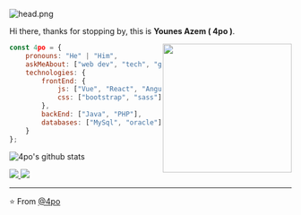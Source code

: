 ![head.png](https://i.imgur.com/eddPGeU.png)

Hi there, thanks for stopping by, this is **Younes Azem ( 4po )**.

<img align='right' src="https://media0.giphy.com/media/TPH00oygKXbWI0gO0m/giphy.gif" width="230">

```javascript
const 4po = {
    pronouns: "He" | "Him",
    askMeAbout: ["web dev", "tech", "game"],
    technologies: {
        frontEnd: {
            js: ["Vue", "React", "Angular"],
            css: ["bootstrap", "sass"]
        },
        backEnd: ["Java", "PHP"],
        databases: ["MySql", "oracle"],
    }
};
```

![4po's github stats](https://github-readme-stats.vercel.app/api?username=4po&hide=contribs,prs&count_private=true&show_icons=true)

<a href="https://github.com/4po">
  <img src="https://img.shields.io/github/followers/4po">
</a>
<a href="https://github.com/4po">
   <img src="https://komarev.com/ghpvc/?username=4po">
</a>


---

⭐️ From [@4po](https://github.com/4po)
